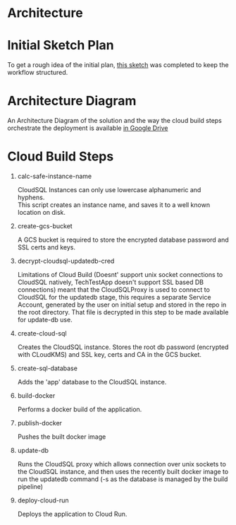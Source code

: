 # Architecture

# Initial Sketch Plan
To get a rough idea of the initial plan, [this sketch](https://drive.google.com/file/d/1hXsk8ZEmxIllxzusgBcEIPhh6iTS2Qfh/view?usp=sharing) was completed to keep the workflow structured.

# Architecture Diagram
An Architecture Diagram of the solution and the way the cloud build steps orchestrate the deployment is available [in Google Drive](https://drive.google.com/open?id=12DgV6AWKf4j6okznSyTv5YGDuAt19QZ9)

# Cloud Build Steps
1. calc-safe-instance-name

    CloudSQL Instances can only use lowercase alphanumeric and hyphens.<br/>
    This script creates an instance name, and saves it to a well known location on disk.

1. create-gcs-bucket

    A GCS bucket is required to store the encrypted database password and SSL certs and keys.

1. decrypt-cloudsql-updatedb-cred

    Limitations of Cloud Build (Doesnt' support unix socket connections to CloudSQL natively, TechTestApp doesn't support SSL based DB connections) meant that the CloudSQLProxy is used to connect to CloudSQL for the updatedb stage, this requires a separate Service Account, generated by the user on initial setup and stored in the repo in the root directory. That file is decrypted in this step to be made available for update-db use.
    
1. create-cloud-sql

    Creates the CloudSQL instance. Stores the root db password (encrypted with CLoudKMS) and SSL key, certs and CA in the GCS bucket.

1. create-sql-database

    Adds the 'app' database to the CloudSQL instance.

1. build-docker

    Performs a docker build of the application.

1. publish-docker

    Pushes the built docker image

1. update-db

    Runs the CloudSQL proxy which allows connection over unix sockets to the CloudSQL instance, and then uses the recently built docker image to run the updatedb command (-s as the database is managed by the build pipeline)


1. deploy-cloud-run

    Deploys the application to Cloud Run.